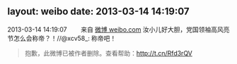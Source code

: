 layout: weibo
date: 2013-03-14 14:19:07
---
<meta name="referrer" content="no-referrer" />

2013-03-14 14:19:07  &nbsp;&nbsp;&nbsp;&nbsp;&nbsp;&nbsp; 来自 <a href="http://weibo.com/" rel="nofollow">微博 weibo.com</a>
汝小儿好大胆，党国领袖高风亮节怎么会称帝？！//@xcv58_: 称帝吧！
>  抱歉，此微博已被作者删除。查看帮助：http://t.cn/Rfd3rQV
